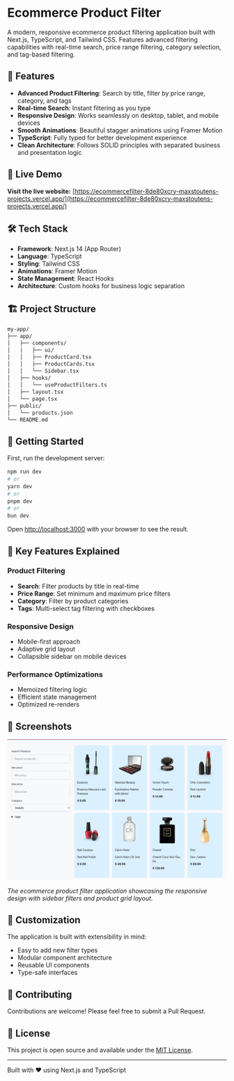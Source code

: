 # Ecommerce Product Filter

A modern, responsive ecommerce product filtering application built with Next.js, TypeScript, and Tailwind CSS. Features advanced filtering capabilities with real-time search, price range filtering, category selection, and tag-based filtering.

## 🌟 Features

- **Advanced Product Filtering**: Search by title, filter by price range, category, and tags
- **Real-time Search**: Instant filtering as you type
- **Responsive Design**: Works seamlessly on desktop, tablet, and mobile devices
- **Smooth Animations**: Beautiful stagger animations using Framer Motion
- **TypeScript**: Fully typed for better development experience
- **Clean Architecture**: Follows SOLID principles with separated business and presentation logic

## 🚀 Live Demo

**Visit the live website:** [https://ecommercefilter-8de80xcry-maxstoutens-projects.vercel.app/](https://ecommercefilter-8de80xcry-maxstoutens-projects.vercel.app/)

## 🛠️ Tech Stack

- **Framework**: Next.js 14 (App Router)
- **Language**: TypeScript
- **Styling**: Tailwind CSS
- **Animations**: Framer Motion
- **State Management**: React Hooks
- **Architecture**: Custom hooks for business logic separation

## 🏗️ Project Structure

```
my-app/
├── app/
│   ├── components/
│   │   ├── ui/          
│   │   ├── ProductCard.tsx
│   │   ├── ProductCards.tsx
│   │   └── Sidebar.tsx
│   ├── hooks/          
│   │   └── useProductFilters.ts
│   ├── layout.tsx
│   └── page.tsx
├── public/
│   └── products.json  
└── README.md
```

## 🚀 Getting Started

First, run the development server:

```bash
npm run dev
# or
yarn dev
# or
pnpm dev
# or
bun dev
```

Open [http://localhost:3000](http://localhost:3000) with your browser to see the result.

## 🎯 Key Features Explained

### Product Filtering
- **Search**: Filter products by title in real-time
- **Price Range**: Set minimum and maximum price filters
- **Category**: Filter by product categories
- **Tags**: Multi-select tag filtering with checkboxes

### Responsive Design
- Mobile-first approach
- Adaptive grid layout
- Collapsible sidebar on mobile devices

### Performance Optimizations
- Memoized filtering logic
- Efficient state management
- Optimized re-renders

## 📱 Screenshots

![Ecommerce Product Filter App](./public/screenshot.png)

*The ecommerce product filter application showcasing the responsive design with sidebar filters and product grid layout.*

## 🔧 Customization

The application is built with extensibility in mind:
- Easy to add new filter types
- Modular component architecture
- Reusable UI components
- Type-safe interfaces

## 🤝 Contributing

Contributions are welcome! Please feel free to submit a Pull Request.

## 📄 License

This project is open source and available under the [MIT License](LICENSE).

---

Built with ❤️ using Next.js and TypeScript
